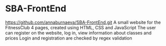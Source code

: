 # SBA-FrontEnd
https://github.com/annaburnaeva/SBA-FrontEnd.git
A small website for the FitnessClub 
4 pages, created using HTML, CSS and JavaScript
The user can register on the website, log in, view information about classes and prices
Login and registration are checked by regex validation
